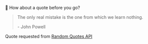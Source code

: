 📣 How about a quote before you go?

> The only real mistake is the one from which we learn nothing.
>
> <p>- John Powell</p>

Quote requested from [Random Quotes API](https://github.com/lukePeavey/quotable)
